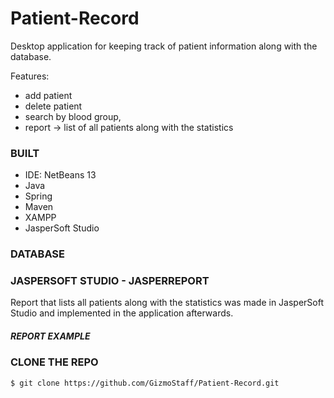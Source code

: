 # Patient-Record
Desktop application for keeping track of patient information along with the database.

Features:
- add patient
- delete patient
- search by blood group, 
- report -> list of all patients along with the statistics

### BUILT
- IDE: NetBeans 13
- Java
- Spring
- Maven
- XAMPP 
- JasperSoft Studio



### DATABASE




### JASPERSOFT STUDIO - JASPERREPORT
Report that lists all patients along with the statistics was made in JasperSoft Studio and implemented in the application afterwards.


##### REPORT EXAMPLE




### CLONE THE REPO
 
```
$ git clone https://github.com/GizmoStaff/Patient-Record.git
```
